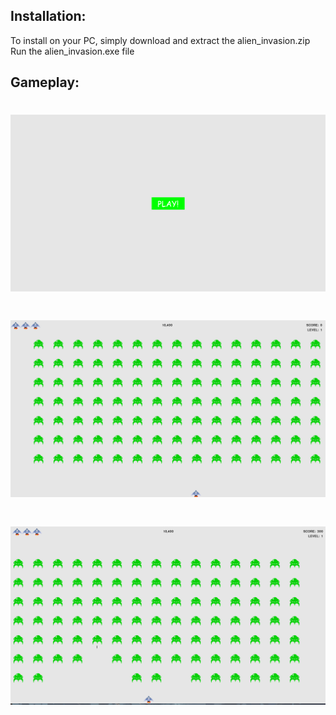 ## Installation:
To install on your PC, simply download and extract the alien_invasion.zip  
Run the alien_invasion.exe file  
  
## Gameplay:  


# ![GAMEPLAY](gameplay_1.png)
# ![GAMEPLAY](gameplay_2.png)
# ![GAMEPLAY](gameplay_3.png)
